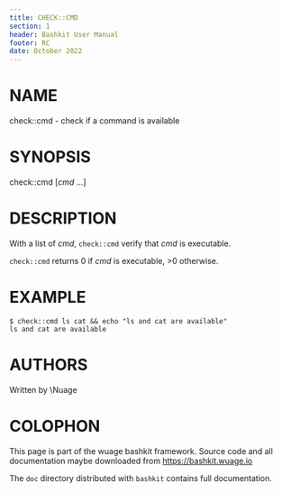 ```yaml
---
title: CHECK::CMD
section: 1
header: Bashkit User Manual
footer: RC
date: October 2022
---
```


# NAME

check::cmd - check if a command is available

# SYNOPSIS

check::cmd [*cmd* ...]

# DESCRIPTION

With a list of *cmd*, `check::cmd` verify that *cmd* is executable.

`check::cmd` returns 0 if *cmd* is executable, >0 otherwise.

# EXAMPLE

    $ check::cmd ls cat && echo "ls and cat are available"
    ls and cat are available

# AUTHORS
Written by \\Nuage

# COLOPHON
This page is part of the wuage bashkit framework. Source code and all
documentation maybe downloaded from <https://bashkit.wuage.io>

The `doc` directory distributed with `bashkit` contains full documentation.
